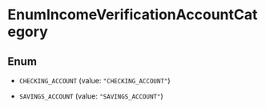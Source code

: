 

# EnumIncomeVerificationAccountCategory

## Enum


* `CHECKING_ACCOUNT` (value: `"CHECKING_ACCOUNT"`)

* `SAVINGS_ACCOUNT` (value: `"SAVINGS_ACCOUNT"`)



